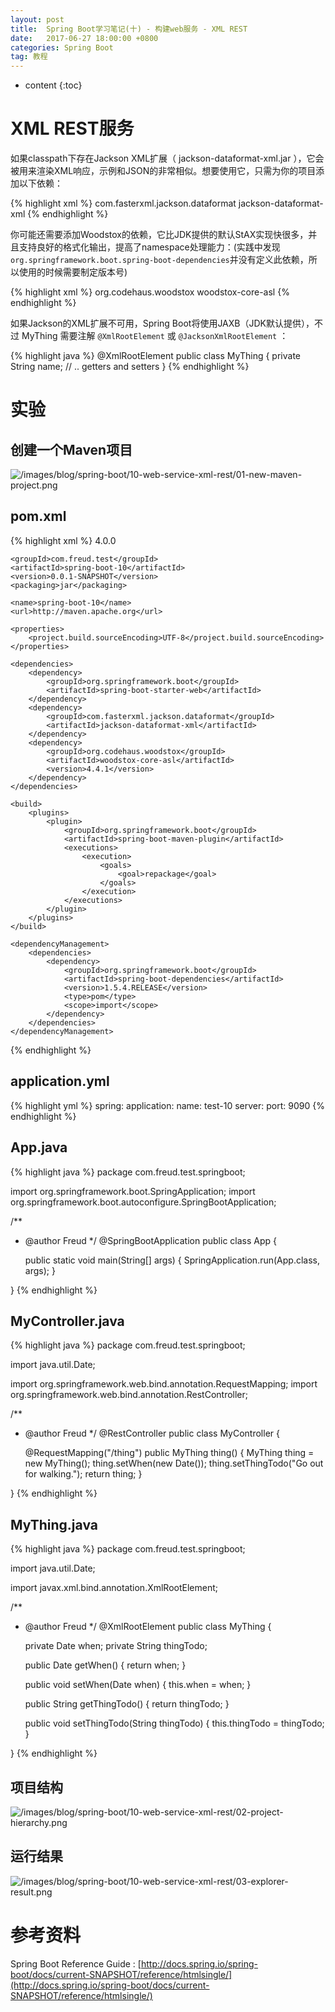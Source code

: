 ```yaml
---
layout: post
title:  Spring Boot学习笔记(十) - 构建web服务 - XML REST
date:   2017-06-27 18:00:00 +0800
categories: Spring Boot
tag: 教程
---
```


* content
{:toc}


XML REST服务
==================

如果classpath下存在Jackson XML扩展（ jackson-dataformat-xml.jar ），它会被用来渲染XML响应，示例和JSON的非常相似。想要使用它，只需为你的项目添加以下依赖：

{% highlight xml %}
<dependency>
	<groupId>com.fasterxml.jackson.dataformat</groupId>
	<artifactId>jackson-dataformat-xml</artifactId>
</dependency>
{% endhighlight %}

你可能还需要添加Woodstox的依赖，它比JDK提供的默认StAX实现快很多，并且支持良好的格式化输出，提高了namespace处理能力：(实践中发现`org.springframework.boot.spring-boot-dependencies`并没有定义此依赖，所以使用的时候需要制定版本号)

{% highlight xml %}
<dependency>
	<groupId>org.codehaus.woodstox</groupId>
	<artifactId>woodstox-core-asl</artifactId>
</dependency>
{% endhighlight %}

如果Jackson的XML扩展不可用，Spring Boot将使用JAXB（JDK默认提供），不过 MyThing 需要注解 `@XmlRootElement` 或 `@JacksonXmlRootElement` ：

{% highlight java %}
@XmlRootElement
public class MyThing {
	private String name;
	// .. getters and setters
}
{% endhighlight %}


实验
==================

创建一个Maven项目
------------------

![/images/blog/spring-boot/10-web-service-xml-rest/01-new-maven-project.png](/images/blog/spring-boot/10-web-service-xml-rest/01-new-maven-project.png)

pom.xml
------------------

{% highlight xml %}
<project xmlns="http://maven.apache.org/POM/4.0.0" xmlns:xsi="http://www.w3.org/2001/XMLSchema-instance"
	xsi:schemaLocation="http://maven.apache.org/POM/4.0.0 http://maven.apache.org/xsd/maven-4.0.0.xsd">
	<modelVersion>4.0.0</modelVersion>

	<groupId>com.freud.test</groupId>
	<artifactId>spring-boot-10</artifactId>
	<version>0.0.1-SNAPSHOT</version>
	<packaging>jar</packaging>

	<name>spring-boot-10</name>
	<url>http://maven.apache.org</url>

	<properties>
		<project.build.sourceEncoding>UTF-8</project.build.sourceEncoding>
	</properties>

	<dependencies>
		<dependency>
			<groupId>org.springframework.boot</groupId>
			<artifactId>spring-boot-starter-web</artifactId>
		</dependency>
		<dependency>
			<groupId>com.fasterxml.jackson.dataformat</groupId>
			<artifactId>jackson-dataformat-xml</artifactId>
		</dependency>
		<dependency>
			<groupId>org.codehaus.woodstox</groupId>
			<artifactId>woodstox-core-asl</artifactId>
			<version>4.4.1</version>
		</dependency>
	</dependencies>

	<build>
		<plugins>
			<plugin>
				<groupId>org.springframework.boot</groupId>
				<artifactId>spring-boot-maven-plugin</artifactId>
				<executions>
					<execution>
						<goals>
							<goal>repackage</goal>
						</goals>
					</execution>
				</executions>
			</plugin>
		</plugins>
	</build>

	<dependencyManagement>
		<dependencies>
			<dependency>
				<groupId>org.springframework.boot</groupId>
				<artifactId>spring-boot-dependencies</artifactId>
				<version>1.5.4.RELEASE</version>
				<type>pom</type>
				<scope>import</scope>
			</dependency>
		</dependencies>
	</dependencyManagement>
</project>
{% endhighlight %}

application.yml
------------------

{% highlight yml %}
spring:
  application:
    name: test-10
server:
  port: 9090
{% endhighlight %}

App.java
------------------

{% highlight java %}
package com.freud.test.springboot;

import org.springframework.boot.SpringApplication;
import org.springframework.boot.autoconfigure.SpringBootApplication;

/**
 * @author Freud
 */
@SpringBootApplication
public class App {

	public static void main(String[] args) {
		SpringApplication.run(App.class, args);
	}

}
{% endhighlight %}

MyController.java
------------------

{% highlight java %}
package com.freud.test.springboot;

import java.util.Date;

import org.springframework.web.bind.annotation.RequestMapping;
import org.springframework.web.bind.annotation.RestController;

/**
 * @author Freud
 */
@RestController
public class MyController {

	@RequestMapping("/thing")
	public MyThing thing() {
		MyThing thing = new MyThing();
		thing.setWhen(new Date());
		thing.setThingTodo("Go out for walking.");
		return thing;
	}

}
{% endhighlight %}

MyThing.java
------------------

{% highlight java %}
package com.freud.test.springboot;

import java.util.Date;

import javax.xml.bind.annotation.XmlRootElement;

/**
 * @author Freud
 */
@XmlRootElement
public class MyThing {

	private Date when;
	private String thingTodo;

	public Date getWhen() {
		return when;
	}

	public void setWhen(Date when) {
		this.when = when;
	}

	public String getThingTodo() {
		return thingTodo;
	}

	public void setThingTodo(String thingTodo) {
		this.thingTodo = thingTodo;
	}

}
{% endhighlight %}

项目结构
------------------

![/images/blog/spring-boot/10-web-service-xml-rest/02-project-hierarchy.png](/images/blog/spring-boot/10-web-service-xml-rest/02-project-hierarchy.png)

运行结果
------------------

![/images/blog/spring-boot/10-web-service-xml-rest/03-explorer-result.png](/images/blog/spring-boot/10-web-service-xml-rest/03-explorer-result.png)


参考资料
==================

Spring Boot Reference Guide : [http://docs.spring.io/spring-boot/docs/current-SNAPSHOT/reference/htmlsingle/](http://docs.spring.io/spring-boot/docs/current-SNAPSHOT/reference/htmlsingle/)
